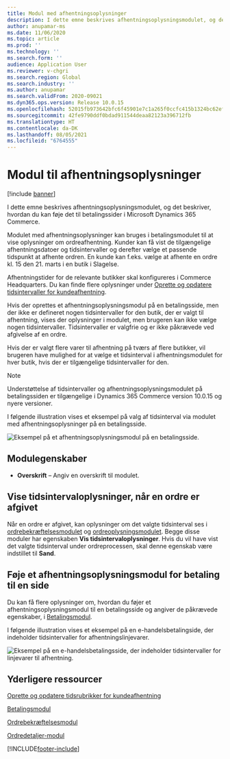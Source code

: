 ```yaml
---
title: Modul med afhentningsoplysninger
description: I dette emne beskrives afhentningsoplysningsmodulet, og det beskriver, hvordan du kan føje det til betalingssider i Microsoft Dynamics 365 Commerce.
author: anupamar-ms
ms.date: 11/06/2020
ms.topic: article
ms.prod: ''
ms.technology: ''
ms.search.form: ''
audience: Application User
ms.reviewer: v-chgri
ms.search.region: Global
ms.search.industry: ''
ms.author: anupamar
ms.search.validFrom: 2020-09021
ms.dyn365.ops.version: Release 10.0.15
ms.openlocfilehash: 52015fb973642bfc6f45901e7c1a265f0ccfc415b1324bc62ef77a5fc72550bb
ms.sourcegitcommit: 42fe9790ddf0bdad911544deaa82123a396712fb
ms.translationtype: HT
ms.contentlocale: da-DK
ms.lasthandoff: 08/05/2021
ms.locfileid: "6764555"
---
```

# <a name="pickup-information-module"></a>Modul til afhentningsoplysninger

[!include [banner](includes/banner.md)]

I dette emne beskrives afhentningsoplysningsmodulet, og det beskriver, hvordan du kan føje det til betalingssider i Microsoft Dynamics 365 Commerce.

Modulet med afhentningsoplysninger kan bruges i betalingsmodulet til at vise oplysninger om ordreafhentning. Kunder kan få vist de tilgængelige afhentningsdatoer og tidsintervaller og derefter vælge et passende tidspunkt at afhente ordren. En kunde kan f.eks. vælge at afhente en ordre kl. 15 den 21. marts i en butik i Slagelse.

Afhentningstider for de relevante butikker skal konfigureres i Commerce Headquarters. Du kan finde flere oplysninger under [Oprette og opdatere tidsintervaller for kundeafhentning](dev-itpro/pickup-timeslots.md).

Hvis der oprettes et afhentningsoplysningsmodul på en betalingsside, men der ikke er defineret nogen tidsintervaller for den butik, der er valgt til afhentning, vises der oplysninger i modulet, men brugeren kan ikke vælge nogen tidsintervaller. Tidsintervaller er valgfrie og er ikke påkrævede ved afgivelse af en ordre.

Hvis der er valgt flere varer til afhentning på tværs af flere butikker, vil brugeren have mulighed for at vælge et tidsinterval i afhentningsmodulet for hver butik, hvis der er tilgængelige tidsintervaller for den.

> [!NOTE]
> Understøttelse af tidsintervaller og afhentningsoplysningsmodulet på betalingssiden er tilgængelige i Dynamics 365 Commerce version 10.0.15 og nyere versioner.

I følgende illustration vises et eksempel på valg af tidsinterval via modulet med afhentningsoplysninger på en betalingsside.

![Eksempel på et afhentningsoplysningsmodul på en betalingsside.](./dev-itpro/media/Curbside_timeslot_eCommerce.PNG)

## <a name="module-properties"></a>Modulegenskaber

- **Overskrift** – Angiv en overskrift til modulet.

## <a name="show-time-slot-information-after-an-order-is-placed"></a>Vise tidsintervaloplysninger, når en ordre er afgivet

Når en ordre er afgivet, kan oplysninger om det valgte tidsinterval ses i [ordrebekræftelsesmodulet](order-confirmation-module.md) og [ordreoplysningsmodulet](account-management.md#order-details-page). Begge disse moduler har egenskaben **Vis tidsintervaloplysninger**. Hvis du vil have vist det valgte tidsinterval under ordreprocessen, skal denne egenskab være indstillet til **Sand**.

## <a name="add-a-checkout-pickup-information-module-to-a-page"></a>Føje et afhentningsoplysningsmodul for betaling til en side

Du kan få flere oplysninger om, hvordan du føjer et afhentningsoplysningsmodul til en betalingsside og angiver de påkrævede egenskaber, i [Betalingsmodul](add-checkout-module.md).

I følgende illustration vises et eksempel på en e-handelsbetalingside, der indeholder tidsintervaller for afhentningslinjevarer.

![Eksempel på en e-handelsbetalingsside, der indeholder tidsintervaller for linjevarer til afhentning.](./dev-itpro/media/Curbside_timeslot_eCommerce_checkoutsummary.PNG)

## <a name="additional-resources"></a>Yderligere ressourcer

[Oprette og opdatere tidsrubrikker for kundeafhentning](dev-itpro/pickup-timeslots.md)

[Betalingsmodul](add-checkout-module.md)

[Ordrebekræftelsesmodul](order-confirmation-module.md)

[Ordredetaljer-modul](account-management.md)


[!INCLUDE[footer-include](../includes/footer-banner.md)]